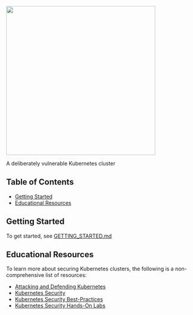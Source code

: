<img src="https://github.com/ksoclabs/kube-goat/raw/master/logo/kube-goat-logo.png" width="400">

A deliberately vulnerable Kubernetes cluster


## Table of Contents

<!-- vim-markdown-toc GFM -->

- [Getting Started](#getting-started)
- [Educational Resources](#educational-resources)

<!-- vim-markdown-toc -->

## Getting Started

To get started, see [GETTING_STARTED.md](GETTING_STARTED.md)

## Educational Resources

To learn more about securing Kubernetes clusters, the following is a non-comprehensive list of resources:

- [Attacking and Defending Kubernetes](https://www.inguardians.com/2018/12/12/attacking-and-defending-kubernetes-bust-a-kube-episode-1/)
- [Kubernetes Security](https://kubernetes-security.info)
- [Kubernetes Security Best-Practices](https://dev.to/petermbenjamin/kubernetes-security-best-practices-hlk)
- [Kubernetes Security Hands-On Labs](https://github.com/ManicodeSecurity/Defending-DevOps)

